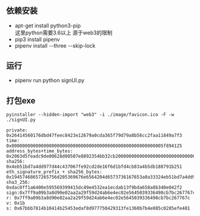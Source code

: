 # 
## 依赖安装
- apt-get install python3-pip  
这里python需要3.6以上 源于web3的限制
- pip3 install pipenv
- pipenv install --three --skip-lock

## 运行
- pipenv run python signUI.py   

## 打包exe
```shell
pyinstaller --hidden-import "web3" -i ./image/favicon.ico -F -w ./signUI.py
```


```
private: 0x26414560176dbd47feec8423e12679a0cda365f79d79a8b56cc2faa11849a7f3
time: 0x000000000000000000000000000000000000000000000000000000005f894125
address_bytes+time_bytes: 0x2063d5feadc9de00628d00507e8892354bb32cb2000000000000000000000000000000000000000000000000000000005f894125
sha256: 0x4eb51bd7a4dd977d44c437067fe92cd2de16f6d1bfd4cb83a4b5db188791b251
eth_signature_prefix + sha256_bytes: 0x19457468657265756d205369676e6564204d6573736167653a0a33324eb51bd7a4dd977d44c437067fe92cd2de16f6d1bfd4cb83a4b5db188791b251
sha3_256: 0xdac0ff1a6400e595569399415dc49e4532ea1ecdab13f9bda658a8b340e042f2
sign:0x7ff9a09b3a8d90e02aa2a29f59d24ab6e4ec02e5645039336498cb7bc267767c67bbb7814b10414b25453edaf8d977750429313fe1360b7b4e085c0285efe4011b
r: 0x7ff9a09b3a8d90e02aa2a29f59d24ab6e4ec02e5645039336498cb7bc267767c
v: 0x1b
s: 0x67bbb7814b10414b25453edaf8d977750429313fe1360b7b4e085c0285efe401
```
